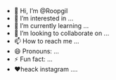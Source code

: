 - 👋 Hi, I’m @Roopgil
- 👀 I’m interested in ...
- 🌱 I’m currently learning ...
- 💞️ I’m looking to collaborate on ...
- 📫 How to reach me ...
- 😄 Pronouns: ...
- ⚡ Fun fact: ...
- ❤️heack instagram ....
<!---
Roopgil/Roopgil is a ✨ special ✨ repository because its `README.md` (this file) appears on your GitHub profile you 
can click the Preview link to take a look at your changes.
--->

